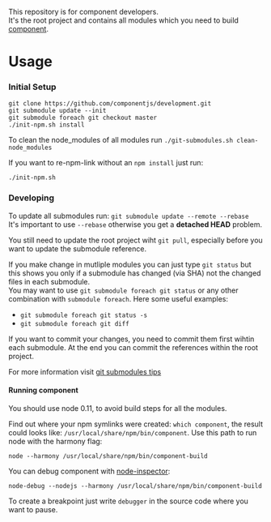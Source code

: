 This repository is for component developers.  
It's the root project and contains all modules which you need to build [component](https://github.com/componentjs/component).

# Usage

### Initial Setup

```
git clone https://github.com/componentjs/development.git
git submodule update --init
git submodule foreach git checkout master
./init-npm.sh install
```

To clean the node_modules of all modules run
`./git-submodules.sh clean-node_modules`

If you want to re-npm-link without an `npm install` just run:

`./init-npm.sh`

### Developing

To update all submodules run: `git submodule update --remote --rebase`  
It's important to use `--rebase` otherwise you get a __detached HEAD__ problem.

You still need to update the root project wiht `git pull`, especially before you want to update the submodule reference.

If you make change in mutliple modules you can just type `git status` but this shows you only if a submodule has changed (via SHA) not the changed files in each submodule.  
You may want to use `git submodule foreach git status` or any other combination with `submodule foreach`. Here some useful examples:

- `git submodule foreach git status -s`
- `git submodule foreach git diff`

If you want to commit your changes, you need to commit them first wihtin each submodule. At the end you can commit the references within the root project.

For more information visit [git submodules tips](https://git.wiki.kernel.org/index.php/GitSubmoduleTutorial)

#### Running component

You should use node 0.11, to avoid build steps for all the modules.  

Find out where your npm symlinks were created: `which component`, the result could looks like: `/usr/local/share/npm/bin/component`. Use this path to run node with the harmony flag:

`node --harmony /usr/local/share/npm/bin/component-build`

You can debug component with [node-inspector](https://github.com/node-inspector/node-inspector):

`node-debug --nodejs --harmony /usr/local/share/npm/bin/component-build`

To create a breakpoint just write `debugger` in the source code where you want to pause.